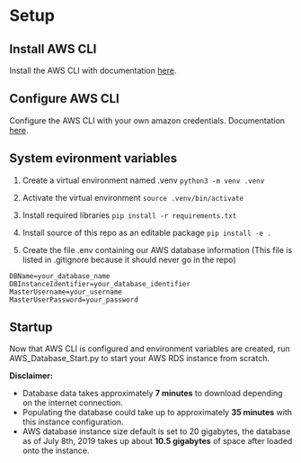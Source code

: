 # Setup


## Install AWS CLI
Install the AWS CLI with documentation [here](https://docs.aws.amazon.com/cli/latest/userguide/cli-chap-install.html).


## Configure AWS CLI 
Configure the AWS CLI with your own amazon credentials. Documentation [here](https://docs.aws.amazon.com/cli/latest/userguide/cli-chap-configure.html).


## System evironment variables
1. Create a virtual environment named .venv `python3 -m venv .venv`

2. Activate the virtual environment `source .venv/bin/activate`

3. Install required libraries `pip install -r requirements.txt`

4. Install source of this repo as an editable package `pip install -e .`

5. Create the file .env containing our AWS database information (This file is listed in .gitignore because it should never go in the repo)

```
DBName=your_database_name
DBInstanceIdentifier=your_database_identifier
MasterUsername=your_username
MasterUserPassword=your_password
```


## Startup
Now that AWS CLI is configured and environment variables are created, run AWS\_Database\_Start.py to start your AWS RDS instance from scratch. 

**Disclaimer:**

* Database data takes approximately **7 minutes** to download depending on the internet connection.
* Populating the database could take up to approximately **35 minutes** with this instance configuration.
* AWS database instance size default is set to 20 gigabytes, the database as of July 8th, 2019 takes up about **10.5 gigabytes** of space after loaded onto the instance.